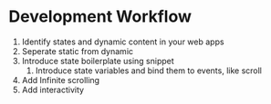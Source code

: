 # Development Workflow

1. Identify states and dynamic content in your web apps
2. Seperate static from dynamic
3. Introduce state boilerplate using snippet
   1. Introduce state variables and bind them to events, like scroll
4. Add Infinite scrolling
5. Add interactivity
